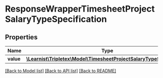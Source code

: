 # ResponseWrapperTimesheetProjectSalaryTypeSpecification

## Properties
Name | Type | Description | Notes
------------ | ------------- | ------------- | -------------
**value** | [**\Learnist\Tripletex\Model\TimesheetProjectSalaryTypeSpecification**](TimesheetProjectSalaryTypeSpecification.md) |  | [optional] 

[[Back to Model list]](../../README.md#documentation-for-models) [[Back to API list]](../../README.md#documentation-for-api-endpoints) [[Back to README]](../../README.md)

